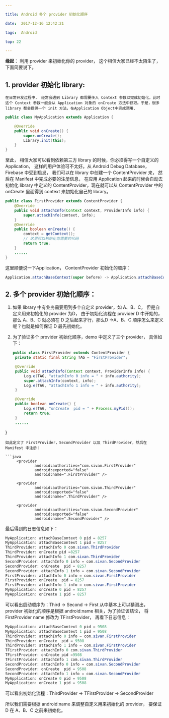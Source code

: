 ```yaml
---

title: Android 多个 provider 初始化顺序

date:  2017-12-16 12:42:21

tags:  Android

top: 22

---
```


**缘起**：
    利用 provider 来初始化你的 provider， 这个相信大家已经不太陌生了，下面简要说下。

## 1. provider 初始化 library:

    在日常开发过程中， 经常会遇到 Library 都需要传入 Context 参数以完成初始化，此时这个 Context 参数一般会从 Application 对象的 onCreate 方法中获取。于是，很多 library 都会提供一个 init 方法，在Application Object中完成调用.

```java
public class MyApplication extends Application {

    @Override
    public void onCreate() {
        super.onCreate();
        Library.init(this);
    }
}
```

至此， 相信大家可以看到依赖第三方 library 的时候，你必须得写一个自定义的 Application， 这样的用户体验可不太好。从 Android Debug Database， Firebase 中受到启发， 我们可以在 library 中创建一个 ContentProvider 来， 然后在 Manifest 中完成必要的注册信息， 在应用 Application 起来的时候会自动去初始化 library 中定义的 ContentProvider，现在就可以从 ContentProvider 中的 onCreate 里面得到 context 来初始化自己的 library。

```java
public class FirstProvider extends ContentProvider {
    @Override
    public void attachInfo(Context context, ProviderInfo info) {
        super.attachInfo(context, info);
    }
    @Override
    public boolean onCreate() {
        context = getContext();
        // 这里可以初始化你需要的代码
        return true;
    }
    ......
}
``` 
这里顺便说一下Application， ContentProvider 初始化的顺序：

```java
Application.attachBaseContext(super before) -> Application.attachBaseContext(super after) -> ContentProvider.attachInfo(super before) -> ContentProvider.onCreate() -> ContentProvider.attachInfo(super after) -> Application.onCreate(super before) -> Application.onCreate(super after)
```

## 2. 多个 provider 初始化顺序：
 
1. 如果 library 中有业务需要用到多个自定义 provider，如 A、B、C， 但是自定义用来初始化的 provider 为D， 由于初始化流程在 provider D 中开始的， 那么 A、B、C 就必须在 D 之后起来才行，那么D ->A、B、C 顺序怎么来定义呢？也就是如何保证 D 最先初始化。

2. 为了验证多个 provider 初始化顺序，demo 中定义了三个 provider， 具体如下：
   
   ```java
   public class FirstProvider extends ContentProvider {
    private static final String TAG = "FirstProvider";

    @Override
    public void attachInfo(Context context, ProviderInfo info) {
        Log.e(TAG, "attachInfo 0 info = " + info.authority);
        super.attachInfo(context, info);
        Log.e(TAG, "attachInfo 1 info = " + info.authority);
    }

    @Override
    public boolean onCreate() {
        Log.e(TAG, "onCreate  pid = " + Process.myPid());
        return true;
    }
    ......
}
   ```
如此定义了 FirstProvider，SecondProvider 以及 ThirdProvider，然后在 Manifest 中注册：

```java
        <provider
                android:authorities="com.sivan.FirstProvider"
                android:exported="false"
                android:name=".FirstProvider" />

        <provider
                android:authorities="com.sivan.ThirdProvider"
                android:exported="false"
                android:name=".ThirdProvider" />

        <provider
                android:authorities="com.sivan.SecondProvider"
                android:exported="false"
                android:name=".SecondProvider" />
```

最后得到的日志信息如下：
```java
MyApplication: attachBaseContext 0 pid = 8257
MyApplication: attachBaseContext 1 pid = 8257
ThirdProvider: attachInfo 0 com.sivan.ThirdProvider
ThirdProvider: onCreate pid =8257
ThirdProvider: attachInfo 1 com.sivan.ThirdProvider
SecondProvider: attachInfo 0 info = com.sivan.SecondProvider
SecondProvider: onCreate  pid = 8257
SecondProvider: attachInfo 1 info = com.sivan.SecondProvider
FirstProvider: attachInfo 0 info = com.sivan.FirstProvider
FirstProvider: onCreate  pid = 8257
FirstProvider: attachInfo 1 info = com.sivan.FirstProvider
MyApplication: onCreate 0 pid = 8257
MyApplication: onCreate 1 pid = 8257
```
可以看出启动顺序为：Third -> Second -> First
从中基本上可以猜测出，provider 初始化的顺序是根据 android:name 相关，为了验证该结论， 将 FirstProvider name 修改为 TFirstProvider， 再看下日志信息：

```java
MyApplication: attachBaseContext 0 pid = 9508
MyApplication: attachBaseContext 1 pid = 9508
ThirdProvider: attachInfo 0 info = com.sivan.FirstProvider
ThirdProvider: onCreate  pid = 9508
ThirdProvider: attachInfo 1 info = com.sivan.FirstProvider
TFirstProvider: attachInfo 0 com.sivan.ThirdProvider
TFirstProvider: onCreate pid =9508
TFirstProvider: attachInfo 1 com.sivan.ThirdProvider
SecondProvider: attachInfo 0 info = com.sivan.SecondProvider
SecondProvider: onCreate  pid = 9508
SecondProvider: attachInfo 1 info = com.sivan.SecondProvider
MyApplication: onCreate 0 pid = 9508
MyApplication: onCreate 1 pid = 9508
```
可以看出初始化流程：ThirdProvider -> TFirstProvider -> SecondProvider

所以我们需要根据 android:name 来调整自定义用来初始化的 provider， 要保证 D 在 A、B、C 之前来初始化。



